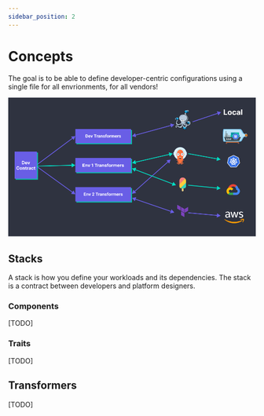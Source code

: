 ```yaml
---
sidebar_position: 2
---
```


# Concepts

The goal is to be able to define developer-centric configurations using a single file for all envrionments, for all vendors!

![illustration](./assets/illustration.png)

## Stacks
A stack is how you define your workloads and its dependencies. The stack is a contract between developers and platform designers.

### Components

[TODO]

### Traits

[TODO]


## Transformers

[TODO]